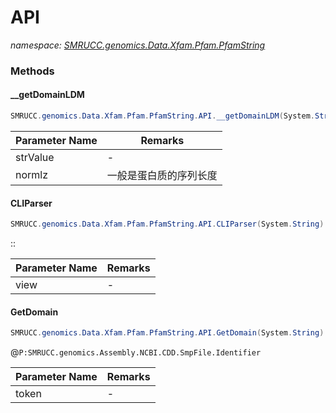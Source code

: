 ﻿# API
_namespace: [SMRUCC.genomics.Data.Xfam.Pfam.PfamString](./index.md)_





### Methods

#### __getDomainLDM
```csharp
SMRUCC.genomics.Data.Xfam.Pfam.PfamString.API.__getDomainLDM(System.String,System.Int32)
```


|Parameter Name|Remarks|
|--------------|-------|
|strValue|-|
|normlz|一般是蛋白质的序列长度|


#### CLIParser
```csharp
SMRUCC.genomics.Data.Xfam.Pfam.PfamString.API.CLIParser(System.String)
```
<ID>:<Length>:<pfam-string>

|Parameter Name|Remarks|
|--------------|-------|
|view|-|


#### GetDomain
```csharp
SMRUCC.genomics.Data.Xfam.Pfam.PfamString.API.GetDomain(System.String)
```
@``P:SMRUCC.genomics.Assembly.NCBI.CDD.SmpFile.Identifier``

|Parameter Name|Remarks|
|--------------|-------|
|token|-|



